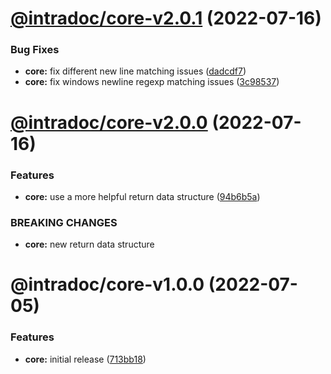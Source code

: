 # [@intradoc/core-v2.0.1](https://github.com/intradoc/intradoc/compare/@intradoc/core-v2.0.0...@intradoc/core-v2.0.1) (2022-07-16)


### Bug Fixes

* **core:** fix different new line matching issues ([dadcdf7](https://github.com/intradoc/intradoc/commit/dadcdf70bcd3395dab2d312c46ebc35ecaa3df82))
* **core:** fix windows newline regexp matching issues ([3c98537](https://github.com/intradoc/intradoc/commit/3c98537006ff092dae0294693087ed698c706f9a))

# [@intradoc/core-v2.0.0](https://github.com/intradoc/intradoc/compare/@intradoc/core-v1.0.0...@intradoc/core-v2.0.0) (2022-07-16)


### Features

* **core:** use a more helpful return data structure ([94b6b5a](https://github.com/intradoc/intradoc/commit/94b6b5ad74b1456d22d0e11c36736ae1a9d91041))


### BREAKING CHANGES

* **core:** new return data structure

# @intradoc/core-v1.0.0 (2022-07-05)


### Features

* **core:** initial release ([713bb18](https://github.com/intradoc/intradoc/commit/713bb18176cb06c83bef7fb8a7ccc6fe0316c6ad))
